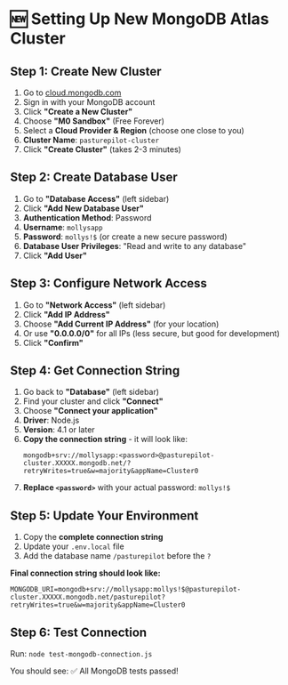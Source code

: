 # 🆕 Setting Up New MongoDB Atlas Cluster

## Step 1: Create New Cluster
1. Go to [cloud.mongodb.com](https://cloud.mongodb.com)
2. Sign in with your MongoDB account
3. Click **"Create a New Cluster"**
4. Choose **"M0 Sandbox"** (Free Forever)
5. Select a **Cloud Provider & Region** (choose one close to you)
6. **Cluster Name**: `pasturepilot-cluster`
7. Click **"Create Cluster"** (takes 2-3 minutes)

## Step 2: Create Database User
1. Go to **"Database Access"** (left sidebar)
2. Click **"Add New Database User"**
3. **Authentication Method**: Password
4. **Username**: `mollysapp`
5. **Password**: `mollys!$` (or create a new secure password)
6. **Database User Privileges**: "Read and write to any database"
7. Click **"Add User"**

## Step 3: Configure Network Access
1. Go to **"Network Access"** (left sidebar)
2. Click **"Add IP Address"**
3. Choose **"Add Current IP Address"** (for your location)
4. Or use **"0.0.0.0/0"** for all IPs (less secure, but good for development)
5. Click **"Confirm"**

## Step 4: Get Connection String
1. Go back to **"Database"** (left sidebar)
2. Find your cluster and click **"Connect"**
3. Choose **"Connect your application"**
4. **Driver**: Node.js
5. **Version**: 4.1 or later
6. **Copy the connection string** - it will look like:
   ```
   mongodb+srv://mollysapp:<password>@pasturepilot-cluster.XXXXX.mongodb.net/?retryWrites=true&w=majority&appName=Cluster0
   ```
7. **Replace `<password>`** with your actual password: `mollys!$`

## Step 5: Update Your Environment
1. Copy the **complete connection string**
2. Update your `.env.local` file
3. Add the database name `/pasturepilot` before the `?`

**Final connection string should look like:**
```
MONGODB_URI=mongodb+srv://mollysapp:mollys!$@pasturepilot-cluster.XXXXX.mongodb.net/pasturepilot?retryWrites=true&w=majority&appName=Cluster0
```

## Step 6: Test Connection
Run: `node test-mongodb-connection.js`

You should see: ✅ All MongoDB tests passed! 